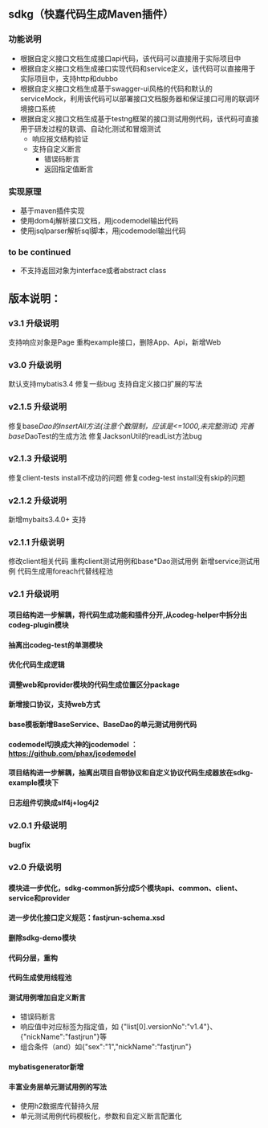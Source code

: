 ## sdkg（快嘉代码生成Maven插件）
### 功能说明
- 根据自定义接口文档生成接口api代码，该代码可以直接用于实际项目中
- 根据自定义接口文档生成接口实现代码和service定义，该代码可以直接用于实际项目中，支持http和dubbo
- 根据自定义接口文档生成基于swagger-ui风格的代码和默认的serviceMock，利用该代码可以部署接口文档服务器和保证接口可用的联调环境接口系统
- 根据自定义接口文档生成基于testng框架的接口测试用例代码，该代码可直接用于研发过程的联调、自动化测试和冒烟测试
    - 响应报文结构验证
    - 支持自定义断言
        - 错误码断言
        - 返回指定值断言

### 实现原理
- 基于maven插件实现
- 使用dom4j解析接口文档，用jcodemodel输出代码
- 使用jsqlparser解析sql脚本，用jcodemodel输出代码

### to be continued
- 不支持返回对象为interface或者abstract class

## 版本说明：
### v3.1 升级说明
支持响应对象是Page
重构example接口，删除App、Api，新增Web


### v3.0 升级说明
默认支持mybatis3.4
修复一些bug
支持自定义接口扩展的写法

### v2.1.5 升级说明
修复base*Dao的insertAll方法(注意个数限制，应该是<=1000,未完整测试)
完善base*DaoTest的生成方法
修复JacksonUtil的readList方法bug

### v2.1.3 升级说明
修复client-tests install不成功的问题
修复codeg-test install没有skip的问题

### v2.1.2 升级说明
新增mybaits3.4.0+ 支持

### v2.1.1 升级说明
修改client相关代码
重构client测试用例和base*Dao测试用例
新增service测试用例
代码生成用foreach代替线程池


### v2.1 升级说明
#### 项目结构进一步解耦，将代码生成功能和插件分开,从codeg-helper中拆分出codeg-plugin模块
#### 抽离出codeg-test的单测模块
#### 优化代码生成逻辑
#### 调整web和provider模块的代码生成位置区分package
#### 新增接口协议，支持web方式
#### base模板新增BaseService、BaseDao的单元测试用例代码
#### codemodel切换成大神的jcodemodel ：https://github.com/phax/jcodemodel
#### 项目结构进一步解耦，抽离出项目自带协议和自定义协议代码生成器放在sdkg-example模块下
#### 日志组件切换成slf4j+log4j2

### v2.0.1 升级说明
#### bugfix
### v2.0 升级说明
#### 模块进一步优化，sdkg-common拆分成5个模块api、common、client、service和provider
#### 进一步优化接口定义规范：fastjrun-schema.xsd
#### 删除sdkg-demo模块
#### 代码分层，重构
#### 代码生成使用线程池
#### 测试用例增加自定义断言
- 错误码断言
- 响应值中对应标签为指定值，如 {"list[0].versionNo":"v1.4"}、{"nickName":"fastjrun"}等
- 组合条件（and）如{"sex":"1","nickName":"fastjrun"}
#### mybatisgenerator新增
#### 丰富业务层单元测试用例的写法
- 使用h2数据库代替持久层
- 单元测试用例代码模板化，参数和自定义断言配置化

